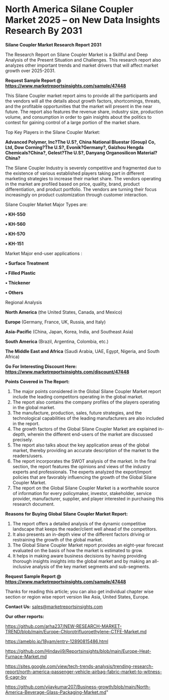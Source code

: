 # North America Silane Coupler Market 2025 – on New Data Insights Research By 2031

<strong>Silane Coupler Market Research Report 2031</strong>

The Research Report on Silane Coupler Market is a Skillful and Deep Analysis of the Present Situation and Challenges. This research report also analyzes other important trends and market drivers that will affect market growth over 2025-2031.

<strong>Request Sample Report @ <a href=https://www.marketreportsinsights.com/sample/47448>https://www.marketreportsinsights.com/sample/47448</a></strong>

This Silane Coupler market report aims to provide all the participants and the vendors will all the details about growth factors, shortcomings, threats, and the profitable opportunities that the market will present in the near future. The report also features the revenue share, industry size, production volume, and consumption in order to gain insights about the politics to contest for gaining control of a large portion of the market share.

Top Key Players in the Silane Coupler Market:

<strong>Advanced Polymer, Inc?The U.S?, China National Bluestar (Group) Co, Ltd, Dow Corning?The U.S?, Evonik?Germany?, Gaizhou Hengda Chemicals?China?, Gelest?The U.S?, Danyang Organosilicon Material?China?</strong>

The Silane Coupler Industry is severely competitive and fragmented due to the existence of various established players taking part in different marketing strategies to increase their market share. The vendors operating in the market are profiled based on price, quality, brand, product differentiation, and product portfolio. The vendors are turning their focus increasingly on product customization through customer interaction.

Silane Coupler Market Major Types are:

<strong>•  KH-550

•  KH-560

•  KH-570

•  KH-151</strong>

Market Major end-user applications :

<strong>•  Surface Treatment

•  Filled Plastic

•  Thickener

•  Others</strong>

Regional Analysis

</u><strong><b>North America</b></strong> (the United States, Canada, and Mexico)

<strong><b>Europe </b></strong>(Germany, France, UK, Russia, and Italy)

<strong><b>Asia-Pacific</b></strong> (China, Japan, Korea, India, and Southeast Asia)

<strong><b>South America</b></strong> (Brazil, Argentina, Colombia, etc.)

<strong><b>The Middle East and Africa</b></strong> (Saudi Arabia, UAE, Egypt, Nigeria, and South Africa)

<strong>Go For Interesting Discount Here: <a href=https://www.marketreportsinsights.com/discount/47448>https://www.marketreportsinsights.com/discount/47448</a></strong>

<strong>Points Covered in The Report:</strong>
<ol>
  <li>The major points considered in the Global Silane Coupler Market report include the leading competitors operating in the global market.</li>
  <li>The report also contains the company profiles of the players operating in the global market.</li>
  <li>The manufacture, production, sales, future strategies, and the technological capabilities of the leading manufacturers are also included in the report.</li>
  <li>The growth factors of the Global Silane Coupler Market are explained in-depth, wherein the different end-users of the market are discussed precisely.</li>
  <li>The report also talks about the key application areas of the global market, thereby providing an accurate description of the market to the readers/users.</li>
  <li>The report incorporates the SWOT analysis of the market. In the final section, the report features the opinions and views of the industry experts and professionals. The experts analyzed the export/import policies that are favorably influencing the growth of the Global Silane Coupler Market.</li>
  <li>The report on the Global Silane Coupler Market is a worthwhile source of information for every policymaker, investor, stakeholder, service provider, manufacturer, supplier, and player interested in purchasing this research document.</li>
</ol>
<strong>Reasons for Buying Global Silane Coupler Market Report:</strong>

<ol>
  <li>The report offers a detailed analysis of the dynamic competitive landscape that keeps the reader/client well ahead of the competitors.</li>
  <li>It also presents an in-depth view of the different factors driving or restraining the growth of the global market.</li>
  <li>The Global Silane Coupler Market report provides an eight-year forecast evaluated on the basis of how the market is estimated to grow.</li>
  <li>It helps in making aware business decisions by having providing thorough insights insights into the global market and by making an all-inclusive analysis of the key market segments and sub-segments.</li>
</ol>
<strong>Request Sample Report @ <a href=https://www.marketreportsinsights.com/sample/47448>https://www.marketreportsinsights.com/sample/47448</a></strong>


Thanks for reading this article; you can also get individual chapter wise section or region wise report version like Asia, United States, Europe.

<strong>Contact Us:</strong>
sales@marketreportsinsights.com

<strong>Our other reports:</strong>

<a href=https://github.com/arha237/NEW-RESEARCH-MARKET-TREND/blob/main/Europe-Chlorotrifluoroethylene-CTFE-Market.md>https://github.com/arha237/NEW-RESEARCH-MARKET-TREND/blob/main/Europe-Chlorotrifluoroethylene-CTFE-Market.md</a>

<a href=https://ameblo.jp/18yam/entry-12890815486.html>https://ameblo.jp/18yam/entry-12890815486.html</a>

<a href=https://github.com/Hindavii9/Reportsinsights/blob/main/Europe-Heat-Furnace-Market.md>https://github.com/Hindavii9/Reportsinsights/blob/main/Europe-Heat-Furnace-Market.md</a>

<a href=https://sites.google.com/view/tech-trends-analysis/trending-research-report/north-america-passenger-vehicle-airbag-fabric-market-to-witness-6-cagr-by>https://sites.google.com/view/tech-trends-analysis/trending-research-report/north-america-passenger-vehicle-airbag-fabric-market-to-witness-6-cagr-by</a>

<a href=https://github.com/vijaykumar207/Business-growth/blob/main/North-America-Beverage-Glass-Packaging-Market.md>https://github.com/vijaykumar207/Business-growth/blob/main/North-America-Beverage-Glass-Packaging-Market.md</a>"
